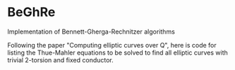 # BeGhRe
Implementation of Bennett-Gherga-Rechnitzer algorithms

Following the paper "Computing elliptic curves over Q", here is code for listing the Thue-Mahler equations to be solved to find all elliptic curves with trivial 2-torsion and fixed conductor.
